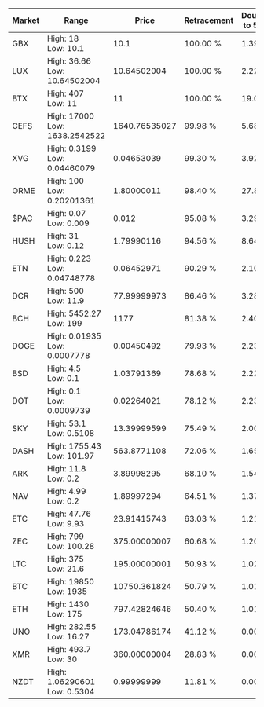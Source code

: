| Market | Range | Price| Retracement | Doubles to 50% |
| --- | --- | --- | --- | --- |
| GBX | High: 18<br />Low: 10.1 | 10.1 | 100.00 % | 1.39 |
| LUX | High: 36.66<br />Low: 10.64502004 | 10.64502004 | 100.00 % | 2.22 |
| BTX | High: 407<br />Low: 11 | 11 | 100.00 % | 19.00 |
| CEFS | High: 17000<br />Low: 1638.2542522 | 1640.76535027 | 99.98 % | 5.68 |
| XVG | High: 0.3199<br />Low: 0.04460079 | 0.04653039 | 99.30 % | 3.92 |
| ORME | High: 100<br />Low: 0.20201361 | 1.80000011 | 98.40 % | 27.83 |
| $PAC | High: 0.07<br />Low: 0.009 | 0.012 | 95.08 % | 3.29 |
| HUSH | High: 31<br />Low: 0.12 | 1.79990116 | 94.56 % | 8.64 |
| ETN | High: 0.223<br />Low: 0.04748778 | 0.06452971 | 90.29 % | 2.10 |
| DCR | High: 500<br />Low: 11.9 | 77.99999973 | 86.46 % | 3.28 |
| BCH | High: 5452.27<br />Low: 199 | 1177 | 81.38 % | 2.40 |
| DOGE | High: 0.01935<br />Low: 0.0007778 | 0.00450492 | 79.93 % | 2.23 |
| BSD | High: 4.5<br />Low: 0.1 | 1.03791369 | 78.68 % | 2.22 |
| DOT | High: 0.1<br />Low: 0.0009739 | 0.02264021 | 78.12 % | 2.23 |
| SKY | High: 53.1<br />Low: 0.5108 | 13.39999599 | 75.49 % | 2.00 |
| DASH | High: 1755.43<br />Low: 101.97 | 563.8771108 | 72.06 % | 1.65 |
| ARK | High: 11.8<br />Low: 0.2 | 3.89998295 | 68.10 % | 1.54 |
| NAV | High: 4.99<br />Low: 0.2 | 1.89997294 | 64.51 % | 1.37 |
| ETC | High: 47.76<br />Low: 9.93 | 23.91415743 | 63.03 % | 1.21 |
| ZEC | High: 799<br />Low: 100.28 | 375.00000007 | 60.68 % | 1.20 |
| LTC | High: 375<br />Low: 21.6 | 195.00000001 | 50.93 % | 1.02 |
| BTC | High: 19850<br />Low: 1935 | 10750.361824 | 50.79 % | 1.01 |
| ETH | High: 1430<br />Low: 175 | 797.42824646 | 50.40 % | 1.01 |
| UNO | High: 282.55<br />Low: 16.27 | 173.04786174 | 41.12 % | 0.00 |
| XMR | High: 493.7<br />Low: 30 | 360.00000004 | 28.83 % | 0.00 |
| NZDT | High: 1.06290601<br />Low: 0.5304 | 0.99999999 | 11.81 % | 0.00 |

